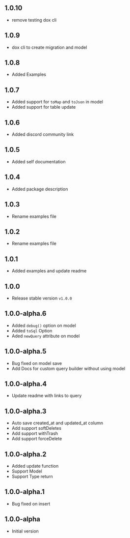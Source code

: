 ## 1.0.10

- remove testing dox cli

## 1.0.9

- dox cli to create migration and model

## 1.0.8

- Added Examples

## 1.0.7

- Added support for `toMap` and `toJson` in model
- Added support for table update

## 1.0.6

- Added discord community link

## 1.0.5

- Added self documentation

## 1.0.4

- Added package description

## 1.0.3

- Rename examples file

## 1.0.2

- Rename examples file

## 1.0.1

- Added examples and update readme

## 1.0.0

- Release stable version `v1.0.0`

## 1.0.0-alpha.6

- Added `debug()` option on model
- Added `toSql` Option
- Aded `newQuery` attribute on model

## 1.0.0-alpha.5

- Bug fixed on model save
- Add Docs for custom query builder without using model

## 1.0.0-alpha.4

- Update readme with links to query

## 1.0.0-alpha.3

- Auto save created_at and updated_at column
- Add support softDeletes
- Add support withTrash
- Add support forceDelete

## 1.0.0-alpha.2

- Added update function
- Support Model
- Support Type return

## 1.0.0-alpha.1

- Bug fixed on insert

## 1.0.0-alpha

- Initial version
